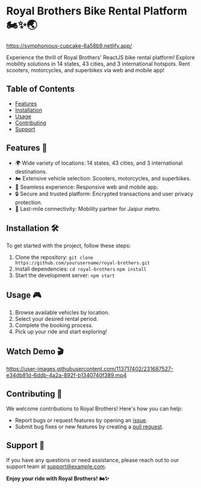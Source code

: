 # Royal Brothers Bike Rental Platform 🏍️✨🌏

https://symphonious-cupcake-6a58b9.netlify.app/


Experience the thrill of Royal Brothers' ReactJS bike rental platform! Explore mobility solutions in 14 states, 43 cities, and 3 international hotspots. Rent scooters, motorcycles, and superbikes via web and mobile app!

## Table of Contents

- [Features](#features)
- [Installation](#installation)
- [Usage](#usage)
- [Contributing](#contributing)
- [Support](#support)

## Features 🚀


- 🌍 Wide variety of locations: 14 states, 43 cities, and 3 international destinations.
- 🏍️ Extensive vehicle selection: Scooters, motorcycles, and superbikes.
- 📱 Seamless experience: Responsive web and mobile app.
- 🔒 Secure and trusted platform: Encrypted transactions and user privacy protection.
- 🎯 Last-mile connectivity: Mobility partner for Jaipur metro.

## Installation 🛠️

To get started with the project, follow these steps:

1. Clone the repository:
```git clone https://github.com/yourusername/royal-brothers.git```
2. Install dependencies:
```cd royal-brothers```
```npm install```
3. Start the development server:
```npm start```


## Usage 🎮

1. Browse available vehicles by location.
2. Select your desired rental period.
3. Complete the booking process.
4. Pick up your ride and start exploring!

## Watch Demo 🎬

https://user-images.githubusercontent.com/113717402/231687527-e34db81d-6ddb-4a2a-892f-b1340740f389.mp4


## Contributing 🤝

We welcome contributions to Royal Brothers! Here's how you can help:

- Report bugs or request features by opening an [issue](https://github.com/saintlypioneer/RoyalBrothersReact/issues).
- Submit bug fixes or new features by creating a [pull request](https://github.com/saintlypioneer/RoyalBrothersReact/pulls).




## Support 🙌

If you have any questions or need assistance, please reach out to our support team at support@example.com.

**Enjoy your ride with Royal Brothers! 🏍️✨**
